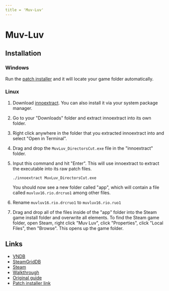 ```yaml
---
title = 'Muv-Luv'
---
```


# Muv-Luv
## Installation

### Windows

Run the [patch installer](https://steamcommunity.com/app/802880/discussions/0/3418811381786665974/) and it will locate your game folder automatically.

### Linux

1. Download [innoextract](https://constexpr.org/innoextract/). You can also install it via your system package manager.
2. Go to your "Downloads" folder and extract innoextract into its own folder.
3. Right click anywhere in the folder that you extracted innoextract into and select "Open in Terminal".
4. Drag and drop the `MuvLuv_DirectorsCut.exe` file in the "innoextract" folder.
5. Input this command and hit "Enter". This will use innoextract to extract the executable into its raw patch files.

   ```
   ./innoextract MuvLuv_DirectorsCut.exe
   ```

   You should now see a new folder called "app", which will contain a file called `muvluv16.rio.drcruo1` among other files.

6. Rename `muvluv16.rio.drcruo1` to `muvluv16.rio.ruo1`
7. Drag and drop all of the files inside of the "app" folder into the Steam game install folder and overwrite all elements. To find the Steam game folder, open Steam, right click "Muv Luv", click "Properties", click "Local Files", then "Browse". This opens up the game folder.

## Links

* [VNDB](https://vndb.org/v93)
* [SteamGridDB](https://www.steamgriddb.com/game/25785)
* [Steam](https://store.steampowered.com/app/802880/MuvLuv/)
* [Walkthrough](https://forums.fuwanovel.net/topic/796-muv-luv-extraunlimited/)
* [Original guide](https://steamcommunity.com/sharedfiles/filedetails/?id=2818455527)
* [Patch installer link](https://steamcommunity.com/app/802880/discussions/0/3418811381786665974/)